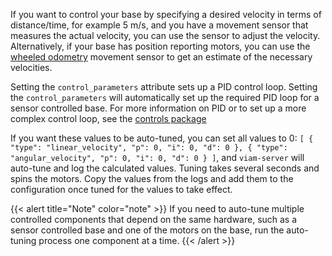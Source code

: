 If you want to control your base by specifying a desired velocity in terms of distance/time, for example 5 m/s, and you have a movement sensor that measures the actual velocity, you can use the sensor to adjust the velocity.
Alternatively, if your base has position reporting motors, you can use the [wheeled odometry](/operate/reference/components/movement-sensor/wheeled-odometry/) movement sensor to get an estimate of the necessary velocities.

Setting the `control_parameters` attribute sets up a PID control loop.
Setting the `control_parameters` will automatically set up the required PID loop for a sensor controlled base.
For more information on PID or to set up a more complex control loop, see the [controls package](/internals/controls-package/)

If you want these values to be auto-tuned, you can set all values to 0: `[ { "type": "linear_velocity", "p": 0, "i": 0, "d": 0 }, { "type": "angular_velocity", "p": 0, "i": 0, "d": 0 } ]`, and `viam-server` will auto-tune and log the calculated values.
Tuning takes several seconds and spins the motors.
Copy the values from the logs and add them to the configuration once tuned for the values to take effect.

{{< alert title="Note" color="note" >}}
If you need to auto-tune multiple controlled components that depend on the same hardware, such as a sensor controlled base and one of the motors on the base, run the auto-tuning process one component at a time.
{{< /alert >}}

